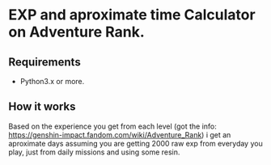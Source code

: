 # EXP and aproximate time Calculator on Adventure Rank.

## Requirements
- Python3.x or more.

## How it works
Based on the experience you get from each level (got the info: https://genshin-impact.fandom.com/wiki/Adventure_Rank) i get an aproximate
days assuming you are getting 2000 raw exp from everyday you play, just from daily missions and using some resin.
